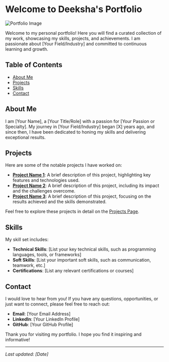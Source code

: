 # Welcome to Deeksha's Portfolio

![Portfolio Image](https://www.swic.edu/wp-content/uploads/2021/05/portfolio-1536x918.png)

Welcome to my personal portfolio! Here you will find a curated collection of my work, showcasing my skills, projects, and achievements. I am passionate about [Your Field/Industry] and committed to continuous learning and growth. 

## Table of Contents

- [About Me](#about-me)
- [Projects](#projects)
- [Skills](#skills)
- [Contact](#contact)

## About Me

I am [Your Name], a [Your Title/Role] with a passion for [Your Passion or Specialty]. My journey in [Your Field/Industry] began [X] years ago, and since then, I have been dedicated to honing my skills and delivering exceptional results.

## Projects

Here are some of the notable projects I have worked on:

- **[Project Name 1](#)**: A brief description of this project, highlighting key features and technologies used.
- **[Project Name 2](#)**: A brief description of this project, including its impact and the challenges overcome.
- **[Project Name 3](#)**: A brief description of this project, focusing on the results achieved and the skills demonstrated.

Feel free to explore these projects in detail on the [Projects Page](https://deeksha27deekshitha.github.io/portfolio/portfolio/index.html).

## Skills

My skill set includes:

- **Technical Skills**: [List your key technical skills, such as programming languages, tools, or frameworks]
- **Soft Skills**: [List your important soft skills, such as communication, teamwork, etc.]
- **Certifications**: [List any relevant certifications or courses]

## Contact

I would love to hear from you! If you have any questions, opportunities, or just want to connect, please feel free to reach out:

- **Email**: [Your Email Address]
- **LinkedIn**: [Your LinkedIn Profile]
- **GitHub**: [Your GitHub Profile]

Thank you for visiting my portfolio. I hope you find it inspiring and informative!

---

*Last updated: [Date]*
